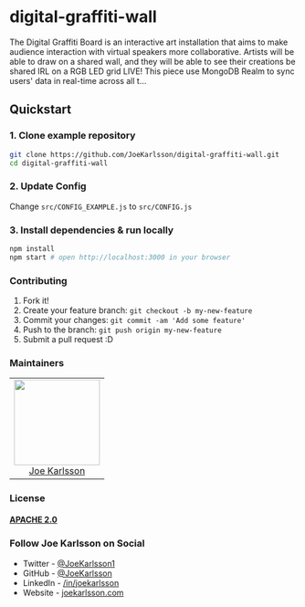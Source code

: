 # digital-graffiti-wall

 The Digital Graffiti Board is an interactive art installation that aims to make audience interaction with virtual speakers more collaborative. Artists will be able to draw on a shared wall, and they will be able to see their creations be shared IRL on a RGB LED grid LIVE! This piece use MongoDB Realm to sync users' data in real-time across all t… 

## Quickstart

### 1. Clone example repository

```sh
git clone https://github.com/JoeKarlsson/digital-graffiti-wall.git
cd digital-graffiti-wall
```

### 2. Update Config

Change `src/CONFIG_EXAMPLE.js` to `src/CONFIG.js`

### 3. Install dependencies & run locally

```sh
npm install
npm start # open http://localhost:3000 in your browser
```

### Contributing

1. Fork it!
1. Create your feature branch: `git checkout -b my-new-feature`
1. Commit your changes: `git commit -am 'Add some feature'`
1. Push to the branch: `git push origin my-new-feature`
1. Submit a pull request :D

### Maintainers

<table>
  <tbody>
    <tr>
      <td align="center">
        <img width="150 height="150"
        src="https://avatars.githubusercontent.com/JoeKarlsson?v=3">
        <br />
        <a href="https://github.com/JoeKarlsson">Joe Karlsson</a>
      </td>
    <tr>
  <tbody>
</table>

### License

#### [APACHE 2.0](./LICENSE)

### Follow Joe Karlsson on Social

- Twitter - [@JoeKarlsson1](https://twitter.com/JoeKarlsson1)
- GitHub - [@JoeKarlsson](https://github.com/joekarlsson/)
- LinkedIn - [/in/joekarlsson](https://www.linkedin.com/in/joekarlsson/)
- Website - [joekarlsson.com](https://www.joekarlsson.com/)
